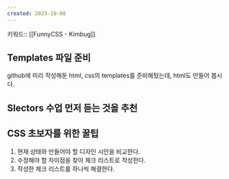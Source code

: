 ```yaml
---
created: 2023-10-08
---
```

키워드:: [[FunnyCSS - Kimbug]]

## Templates 파일 준비

github에 미리 작성해둔 html, css의 templates를 준비해뒀는데, html도 만들어 봅시다.

## Slectors 수업 먼저 듣는 것을 추천

## CSS 초보자를 위한 꿀팁

1. 현재 상태와 만들어야 할 디자인 시안을 비교한다.
2. 수정해야 할 차이점을 찾아 체크 리스트로 작성한다.
3. 작성한 체크 리스트를 하나씩 해결한다.
